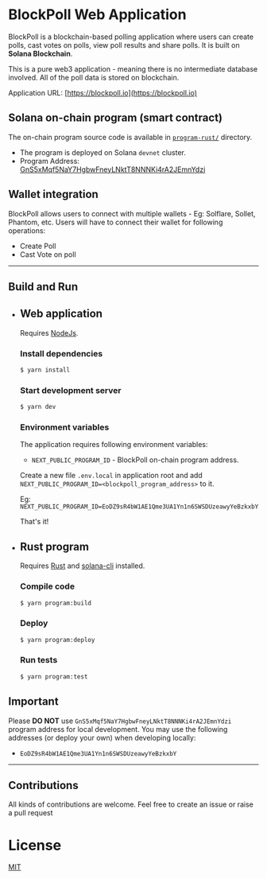 # BlockPoll Web Application

BlockPoll is a blockchain-based polling application where users can create polls, cast votes on polls, view poll results and share polls. It is built on **Solana Blockchain**.

This is a pure web3 application - meaning there is no intermediate database involved. All of the poll data is stored on blockchain.

Application URL: [https://blockpoll.io](https://blockpoll.io)

## Solana on-chain program (smart contract)

The on-chain program source code is available in [`program-rust/`](https://github.com/RijulGulati/blockpoll/program-rust) directory.

- The program is deployed on Solana `devnet` cluster.
- Program Address: [GnS5xMqf5NaY7HgbwFneyLNktT8NNNKi4rA2JEmnYdzi](https://explorer.solana.com/address/GnS5xMqf5NaY7HgbwFneyLNktT8NNNKi4rA2JEmnYdzi?cluster=devnet)

## Wallet integration

BlockPoll allows users to connect with multiple wallets - Eg: Solflare, Sollet, Phantom, etc. Users will have to connect their wallet for following operations:

- Create Poll
- Cast Vote on poll

---

## Build and Run

- ## Web application

    Requires [NodeJs](https://nodejs.org/en/).

    ### Install dependencies

    ```sh
    $ yarn install
    ```

    ### Start development server

    ```sh
    $ yarn dev
    ```

    ### Environment variables

    The application requires following environment variables:

    - `NEXT_PUBLIC_PROGRAM_ID` - BlockPoll on-chain program address.

    Create a new file `.env.local` in application root and add `NEXT_PUBLIC_PROGRAM_ID=<blockpoll_program_address>` to it.

    Eg: `NEXT_PUBLIC_PROGRAM_ID=EoDZ9sR4bW1AE1Qme3UA1Yn1n6SWSDUzeawyYeBzkxbY`

    That's it!

- ## Rust program

    Requires [Rust](https://www.rust-lang.org/) and [solana-cli](https://docs.solana.com/cli/install-solana-cli-tools) installed.

    ### Compile code

    ```sh
    $ yarn program:build
    ```

    ### Deploy

    ```sh
    $ yarn program:deploy
    ```

    ### Run tests

    ```sh
    $ yarn program:test
    ```

## Important

Please **DO NOT** use `GnS5xMqf5NaY7HgbwFneyLNktT8NNNKi4rA2JEmnYdzi` program address for local development. You may use the following addresses (or deploy your own) when developing locally:

- `EoDZ9sR4bW1AE1Qme3UA1Yn1n6SWSDUzeawyYeBzkxbY`

---

## Contributions

All kinds of contributions are welcome. Feel free to create an issue or raise a pull request

# License

[MIT](https://github.com/BlockPoll/web/blob/main/LICENSE)
